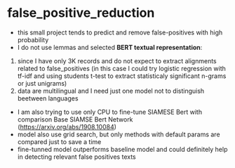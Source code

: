 # false_positive_reduction
 - this small project tends to predict and remove false-positives with high probability
 - I do not use lemmas and selected **BERT textual representation**:
 1. since I have only 3K records and do not expect to extract alignments related to false_positives (in this case I could try logistic regression with tf-idf and using students t-test to extract statisticaly significant n-grams or just unigrams)
 2.  data are multilingual and I need just one model not to distinguish beetween languages 
- I am also trying to use only CPU to fine-tune SIAMESE Bert with comparison Base SIAMSE Bert Network (https://arxiv.org/abs/1908.10084)
- model also use grid search, but only methods with default params are compared just to save a time
- fine-tunned model outperforms baseline model and could definitely help in detecting relevant false positives texts
